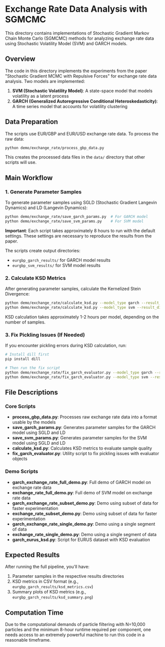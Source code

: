 # Exchange Rate Data Analysis with SGMCMC

This directory contains implementations of Stochastic Gradient Markov Chain Monte Carlo (SGMCMC) methods for analyzing exchange rate data using Stochastic Volatility Model (SVM) and GARCH models.

## Overview

The code in this directory implements the experiments from the paper "Stochastic Gradient MCMC with Repulsive Forces" for exchange rate data analysis. Two models are implemented:

1. **SVM (Stochastic Volatility Model)**: A state-space model that models volatility as a latent process
2. **GARCH (Generalized Autoregressive Conditional Heteroskedasticity)**: A time series model that accounts for volatility clustering

## Data Preparation

The scripts use EUR/GBP and EUR/USD exchange rate data. To process the raw data:

```bash
python demo/exchange_rate/process_gbp_data.py
```

This creates the processed data files in the `data/` directory that other scripts will use.

## Main Workflow

### 1. Generate Parameter Samples

To generate parameter samples using SGLD (Stochastic Gradient Langevin Dynamics) and LD (Langevin Dynamics):

```bash
python demo/exchange_rate/save_garch_params.py  # For GARCH model
python demo/exchange_rate/save_svm_params.py    # For SVM model
```

**Important**: Each script takes approximately 8 hours to run with the default settings. These settings are necessary to reproduce the results from the paper.

The scripts create output directories:

- `eurgbp_garch_results/` for GARCH model results
- `eurgbp_svm_results/` for SVM model results

### 2. Calculate KSD Metrics

After generating parameter samples, calculate the Kernelized Stein Divergence:

```bash
python demo/exchange_rate/calculate_ksd.py --model_type garch --result_dir eurgbp_garch_results
python demo/exchange_rate/calculate_ksd.py --model_type svm --result_dir eurgbp_svm_results
```

KSD calculation takes approximately 1-2 hours per model, depending on the number of samples.

### 3. Fix Pickling Issues (If Needed)

If you encounter pickling errors during KSD calculation, run:

```bash
# Install dill first
pip install dill

# Then run the fix script
python demo/exchange_rate/fix_garch_evaluator.py --model_type garch --result_dir eurgbp_garch_results
python demo/exchange_rate/fix_garch_evaluator.py --model_type svm --result_dir eurgbp_svm_results
```

## File Descriptions

### Core Scripts

- **process_gbp_data.py**: Processes raw exchange rate data into a format usable by the models
- **save_garch_params.py**: Generates parameter samples for the GARCH model using SGLD and LD
- **save_svm_params.py**: Generates parameter samples for the SVM model using SGLD and LD
- **calculate_ksd.py**: Calculates KSD metrics to evaluate sample quality
- **fix_garch_evaluator.py**: Utility script to fix pickling issues with evaluator objects

### Demo Scripts

- **garch_exchange_rate_full_demo.py**: Full demo of GARCH model on exchange rate data
- **exchange_rate_full_demo.py**: Full demo of SVM model on exchange rate data
- **garch_exchange_rate_subset_demo.py**: Demo using subset of data for faster experimentation
- **exchange_rate_subset_demo.py**: Demo using subset of data for faster experimentation
- **garch_exchange_rate_single_demo.py**: Demo using a single segment of data
- **exchange_rate_single_demo.py**: Demo using a single segment of data
- **garch_eurus_ksd.py**: Script for EURUS dataset with KSD evaluation

## Expected Results

After running the full pipeline, you'll have:

1. Parameter samples in the respective results directories
2. KSD metrics in CSV format (e.g., `eurgbp_garch_results/ksd_metrics.csv`)
3. Summary plots of KSD metrics (e.g., `eurgbp_garch_results/ksd_summary.png`)

## Computation Time

Due to the computational demands of particle filtering with N=10,000 particles and the minimum 8-hour runtime required per component, one needs access to an extremely powerful machine to run this code in a reasonable timeframe.
